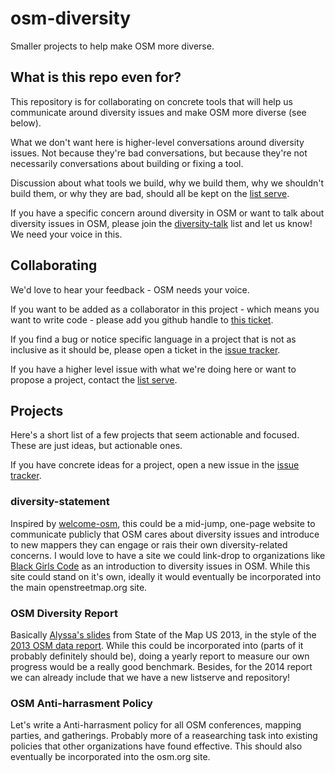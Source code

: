 # osm-diversity

Smaller projects to help make OSM more diverse.

## What is this repo even for?

This repository is for collaborating on concrete tools that will help us communicate around diversity issues and make OSM more diverse (see below).

What we don't want here is higher-level conversations around diversity issues. Not because they're bad conversations, but because they're not necessarily conversations about building or fixing a tool.

Discussion about what tools we build, why we build them, why we shouldn't build them, or why they are bad, should all be kept on the [list serve](http://lists.openstreetmap.org/listinfo/diversity-talk). 

If you have a specific concern around diversity in OSM or want to talk about diversity issues in OSM, please join the [diversity-talk](http://lists.openstreetmap.org/listinfo/diversity-talk) list and let us know! We need your voice in this.  

## Collaborating

We'd love to hear your feedback - OSM needs your voice. 

If you want to be added as a collaborator in this project - which means you want to  write code - please add you github handle to [this ticket](https://github.com/osmlab/osm-diversity/issues/1).

If you find a bug or notice specific language in a project that is not as inclusive as it should be, please open a ticket in the [issue tracker](https://github.com/osmlab/osm-diversity/issues).

If you have a higher level issue with what we're doing here or want to propose a project, contact the [list serve](http://lists.openstreetmap.org/listinfo/diversity-talk). 


## Projects 

Here's a short list of a few projects that seem actionable and focused. These are just ideas, but actionable ones. 

If you have concrete ideas for a project, open a new issue in the [issue tracker](https://github.com/osmlab/osm-diversity/issues).

### diversity-statement

Inspired by [welcome-osm](http://osmlab.github.io/welcome-osm/), this could be a mid-jump, one-page website to communicate publicly that OSM cares about diversity issues and introduce to new mappers they can engage or rais their own diversity-related concerns. I would love to have a site we could link-drop to organizations like [Black Girls Code](http://www.blackgirlscode.com/) as an introduction to diversity issues in OSM. While this site could stand on it's own, ideally it would eventually be incorporated into the main openstreetmap.org site.

### OSM Diversity Report

Basically [Alyssa's slides](http://vimeopro.com/openstreetmapus/state-of-the-map-us-2013/video/68098504) from State of the Map US 2013, in the style of the [2013 OSM data report](http://www.mapbox.com/osm-data-report/). While this could be incorporated into (parts of it probably definitely should be), doing a yearly report to measure our own progress would be a really good benchmark. Besides, for the 2014 report we can already include that we have a new listserve and repository!

### OSM Anti-harrasment Policy

Let's write a Anti-harrasment policy for all OSM conferences, mapping parties, and gatherings. Probably more of a reasearching task into existing policies that other organizations have found effective. This should also eventually be incorporated into the osm.org site.
